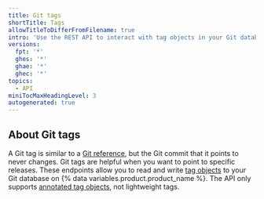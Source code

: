 ```yaml
---
title: Git tags
shortTitle: Tags
allowTitleToDifferFromFilename: true
intro: 'Use the REST API to interact with tag objects in your Git database on {% data variables.product.product_name %}.'
versions:
  fpt: '*'
  ghes: '*'
  ghae: '*'
  ghec: '*'
topics:
  - API
miniTocMaxHeadingLevel: 3
autogenerated: true
---
```


## About Git tags

A Git tag is similar to a [Git reference](/rest/reference/git#refs), but the Git commit that it points to never changes. Git tags are helpful when you want to point to specific releases. These endpoints allow you to read and write [tag objects](https://git-scm.com/book/en/v2/Git-Internals-Git-References#_tags) to your Git database on {% data variables.product.product_name %}. The API only supports [annotated tag objects](https://git-scm.com/book/en/v2/Git-Internals-Git-References#_tags), not lightweight tags.


<!-- Content after this section is automatically generated -->
